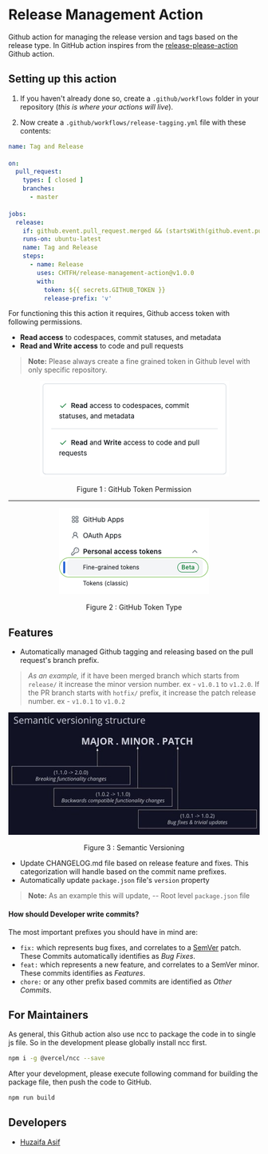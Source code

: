 # Release Management Action
Github action for managing the release version and tags based on the release type. In GitHub action inspires from the [release-please-action](https://github.com/google-github-actions/release-please-action) Github action.

## Setting up this action

1. If you haven't already done so, create a `.github/workflows` folder in your
  repository (_this is where your actions will live_).

2. Now create a `.github/workflows/release-tagging.yml` file with these contents:
``` yaml
name: Tag and Release

on:
  pull_request:
    types: [ closed ]
    branches:
      - master

jobs:
  release:
    if: github.event.pull_request.merged && (startsWith(github.event.pull_request.head.ref, 'release/') || startsWith(github.event.pull_request.head.ref, 'hotfix/'))
    runs-on: ubuntu-latest
    name: Tag and Release
    steps:
      - name: Release
        uses: CHTFH/release-management-action@v1.0.0
        with:
          token: ${{ secrets.GITHUB_TOKEN }}
          release-prefix: 'v'
```

For functioning this this action it requires, Github access token with following permissions.
- **Read access** to codespaces, commit statuses, and metadata
- **Read and Write access** to code and pull requests

> **Note:** Please always create a fine grained token in Github level with only specific repository.

<p align='center'> <img src="docs/github-token-permission.png"/></p> <p align='center'> Figure 1 : GitHub Token Permission </p> 
<hr>
<p align='center'> <img src="docs/github-token-type.png"/></p> <p align='center'> Figure 2 : GitHub Token Type </p> 

## Features
- Automatically managed Github tagging and releasing based on the pull request's branch prefix.
> _As an example,_
if it have been merged branch which starts from `release/` it increase the minor version number. ex - `v1.0.1` to `v1.2.0`.
If the PR branch starts with `hotfix/` prefix, it increase the patch release number.
ex - `v1.0.1` to `v1.0.2`

<p align='center'> <img src="docs/semantic-versioning-structure.jpg"/></p> <p align='center'> Figure 3 : Semantic Versioning </p> 

- Update CHANGELOG.md file based on release feature and fixes. This categorization will handle based on the commit name prefixes.
- Automatically update `package.json` file's `version` property
> **Note:**
As an example this will update,
-- Root level `package.json` file


#### How should Developer write commits?

The most important prefixes you should have in mind are:

* `fix:` which represents bug fixes, and correlates to a [SemVer](https://semver.org/)
  patch. These Commits automatically identifies as _Bug Fixes_.
* `feat:` which represents a new feature, and correlates to a SemVer minor. These commits identifies as _Features_.
* `chore:` or any other prefix based commits are identified as _Other Commits_.


## For Maintainers

As general, this Github action also use ncc to package the code in to single js file. So in the development please globally install ncc first.

```sh
npm i -g @vercel/ncc --save
```

After your development, please execute following command for building the package file, then push the code to GitHub.

```sh
npm run build
```

## Developers

- [Huzaifa Asif](huzaifa@creativeheads.no)
